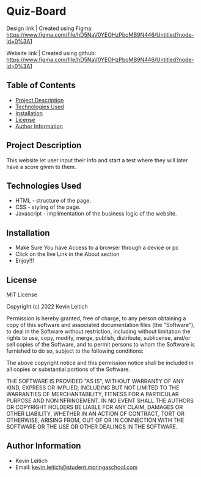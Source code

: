 # Quiz-Board

 Design link |
Created using Figma: https://www.figma.com/file/hD5NaV0YEOHzPboMB9N446/Untitled?node-id=0%3A1

Website link |
Created using github: https://www.figma.com/file/hD5NaV0YEOHzPboMB9N446/Untitled?node-id=0%3A1


 
## Table of Contents
  - [Project Description](#description)
  - [Technologies Used](#technologies-used)
  - [Installation](#installation)
  - [License](#license)
  - [Author Information](#author-information)

## Project Description
This website let user input their info and start a test where they will later have a score given to them.

## Technologies Used
* HTML  - structure of the page.
* CSS - styling of the page.
* Javascript - implimentation of the business logic of the website.

## Installation
* Make Sure You have Access to a browser through a device or pc
* Click on the live Link in the About section
* Enjoy!!!
  
## License
MIT License

Copyright (c) 2022 Kevin Leitich

Permission is hereby granted, free of charge, to any person obtaining a copy
of this software and associated documentation files (the "Software"), to deal
in the Software without restriction, including without limitation the rights
to use, copy, modify, merge, publish, distribute, sublicense, and/or sell
copies of the Software, and to permit persons to whom the Software is
furnished to do so, subject to the following conditions:

The above copyright notice and this permission notice shall be included in all
copies or substantial portions of the Software.

THE SOFTWARE IS PROVIDED "AS IS", WITHOUT WARRANTY OF ANY KIND, EXPRESS OR
IMPLIED, INCLUDING BUT NOT LIMITED TO THE WARRANTIES OF MERCHANTABILITY,
FITNESS FOR A PARTICULAR PURPOSE AND NONINFRINGEMENT. IN NO EVENT SHALL THE
AUTHORS OR COPYRIGHT HOLDERS BE LIABLE FOR ANY CLAIM, DAMAGES OR OTHER
LIABILITY, WHETHER IN AN ACTION OF CONTRACT, TORT OR OTHERWISE, ARISING FROM,
OUT OF OR IN CONNECTION WITH THE SOFTWARE OR THE USE OR OTHER DEALINGS IN THE
SOFTWARE.

## Author Information
  - Kevin Leitich
  - Email: kevin.leitich@student.moringaschool.com